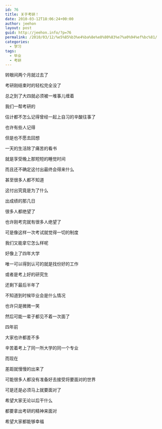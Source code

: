 ```yaml
---
id: 76
title: 关于考研！
date: 2010-03-12T18:06:24+00:00
author: jeehon
layout: post
guid: http://jeehon.info/?p=76
permalink: /2010/03/12/%e5%85%b3%e4%ba%8e%e8%80%83%e7%a0%94%ef%bc%81/
categories:
  - 学习
tags:
  - 毕业
  - 考研
---
```

转眼间两个月就过去了
  
考研刚结束时的轻松完全没了
  
总之到了大四就必须被一堆事儿缠着
  
我们一帮考研的
  
估计都不怎么记得曾经一起上自习的辛酸往事了
  
也许有些人记得
  
但是也不愿去回想
  
一天的生活除了痛苦的看书
  
就是享受晚上那短短的睡觉时间
  
而且还不确定这付出最终会得来什么
  
甚至很多人都不知道
  
这付出究竟是为了什么
  
<!--more-->


  
出成绩的那几日
  
很多人都绝望了
  
也许刚考完就有很多人绝望了
  
可是像这样一次考试就觉得一切的制度
  
我们又能拿它怎么样呢
  
好像上了四年大学
  
唯一可以得到认可的就是找份好的工作
  
或者是考上好的研究生
  
还剩下最后半年了
  
不知道到时候毕业会是什么情况
  
也许只是微微一笑
  
然后可能一辈子都见不着一次面了
  
四年前
  
大家也许都差不多
  
辛苦着考上了同一所大学的同一个专业
  
而现在
  
差距就慢慢的出来了
  
可能很多人都没有准备好去接受将要面对的世界
  
可是还是必须马上就要面对了
  
希望大家无论以后干什么
  
都要拿出考研的精神来面对
  
希望大家都能够幸福